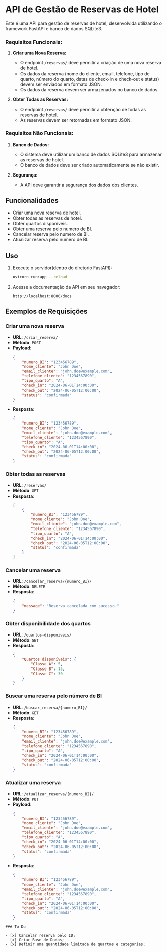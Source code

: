 # API de Gestão de Reservas de Hotel

Este é uma API para gestão de reservas de hotel, desenvolvida utilizando o framework FastAPI e banco de dados SQLite3.

### Requisitos Funcionais:

1. **Criar uma Nova Reserva:**
   - O endpoint `/reservas/` deve permitir a criação de uma nova reserva de hotel.
   - Os dados da reserva (nome do cliente, email, telefone, tipo de quarto, número do quarto, datas de check-in e check-out e status) devem ser enviados em formato JSON.
   - Os dados da reserva devem ser armazenados no banco de dados.

2. **Obter Todas as Reservas:**
   - O endpoint `/reservas/` deve permitir a obtenção de todas as reservas de hotel.
   - As reservas devem ser retornadas em formato JSON.

### Requisitos Não Funcionais:

1. **Banco de Dados:**
   - O sistema deve utilizar um banco de dados SQLite3 para armazenar as reservas de hotel.
   - O banco de dados deve ser criado automaticamente se não existir.

2. **Segurança:**
   - A API deve garantir a segurança dos dados dos clientes.


## Funcionalidades

- Criar uma nova reserva de hotel.
- Obter todas as reservas de hotel.
- Obter quartos disponiveis.
- Obter uma reserva pelo numero de BI.
- Cancelar reserva pelo numero de BI.
- Atualizar reserva pelo numero de BI.


## Uso

1. Execute o servidor(dentro do diretorio FastAPI):

    ```bash
    uvicorn run:app --reload
    ```

2. Acesse a documentação da API em seu navegador:

    ```
    http://localhost:8000/docs
    ```

## Exemplos de Requisições

### Criar uma nova reserva

- **URL**: `/criar_reserva/`
- **Método**: `POST`
- **Payload**:
    ```json
    {
        "numero_BI": "123456789",
        "nome_cliente": "John Doe",
        "email_cliente": "john.doe@example.com",
        "telefone_cliente": "1234567890",
        "tipo_quarto": "A",
        "check_in": "2024-06-01T14:00:00",
        "check_out": "2024-06-05T12:00:00",
        "status": "confirmada"
    }
    ```
- **Resposta**:
    ```json
    {
        "numero_BI": "123456789",
        "nome_cliente": "John Doe",
        "email_cliente": "john.doe@example.com",
        "telefone_cliente": "1234567890",
        "tipo_quarto": "A",
        "check_in": "2024-06-01T14:00:00",
        "check_out": "2024-06-05T12:00:00",
        "status": "confirmada"
    }
    ```

### Obter todas as reservas

- **URL**: `/reservas/`
- **Método**: `GET`
- **Resposta**:
    ```json
    [
        {
            "numero_BI": "123456789",
            "nome_cliente": "John Doe",
            "email_cliente": "john.doe@example.com",
            "telefone_cliente": "1234567890",
            "tipo_quarto": "A",
            "check_in": "2024-06-01T14:00:00",
            "check_out": "2024-06-05T12:00:00",
            "status": "confirmada"
        }
    ]
    ```

### Cancelar uma reserva

- **URL**: `/cancelar_reserva/{numero_BI}/`
- **Método**: `DELETE`
- **Resposta**:
    ```json
    {
        "message": "Reserva cancelada com sucesso."
    }
    ```

### Obter disponibilidade dos quartos

- **URL**: `/quartos-disponiveis/`
- **Método**: `GET`
- **Resposta**:
    ```json
    {
        "Quartos disponíveis": {
            "Classe A": 5,
            "Classe B": 15,
            "Classe C": 30
        }
    }
    ```

### Buscar uma reserva pelo número de BI

- **URL**: `/buscar_reserva/{numero_BI}/`
- **Método**: `GET`
- **Resposta**:
    ```json
    {
        "numero_BI": "123456789",
        "nome_cliente": "John Doe",
        "email_cliente": "john.doe@example.com",
        "telefone_cliente": "1234567890",
        "tipo_quarto": "A",
        "check_in": "2024-06-01T14:00:00",
        "check_out": "2024-06-05T12:00:00",
        "status": "confirmada"
    }
    ```

### Atualizar uma reserva

- **URL**: `/atualizar_reserva/{numero_BI}/`
- **Método**: `PUT`
- **Payload**:
    ```json
    {
        "numero_BI": "123456789",
        "nome_cliente": "John Doe",
        "email_cliente": "john.doe@example.com",
        "telefone_cliente": "1234567890",
        "tipo_quarto": "A",
        "check_in": "2024-06-01T14:00:00",
        "check_out": "2024-06-05T12:00:00",
        "status": "confirmada"
    }
    ```
- **Resposta**:
    ```json
    {
        "numero_BI": "123456789",
        "nome_cliente": "John Doe",
        "email_cliente": "john.doe@example.com",
        "telefone_cliente": "1234567890",
        "tipo_quarto": "A",
        "check_in": "2024-06-01T14:00:00",
        "check_out": "2024-06-05T12:00:00",
        "status": "confirmada"
    }

```
### To Do

- [x] Cancelar reserva pelo ID;
- [x] Criar Base de Dados;
- [x] Definir uma quantidade limitada de quartos e categorias;
